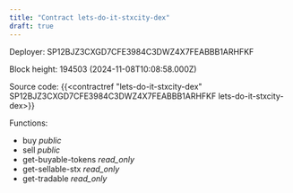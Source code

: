 ```yaml
---
title: "Contract lets-do-it-stxcity-dex"
draft: true
---
```

Deployer: SP12BJZ3CXGD7CFE3984C3DWZ4X7FEABBB1ARHFKF


 



Block height: 194503 (2024-11-08T10:08:58.000Z)

Source code: {{<contractref "lets-do-it-stxcity-dex" SP12BJZ3CXGD7CFE3984C3DWZ4X7FEABBB1ARHFKF lets-do-it-stxcity-dex>}}

Functions:

* buy _public_
* sell _public_
* get-buyable-tokens _read_only_
* get-sellable-stx _read_only_
* get-tradable _read_only_

